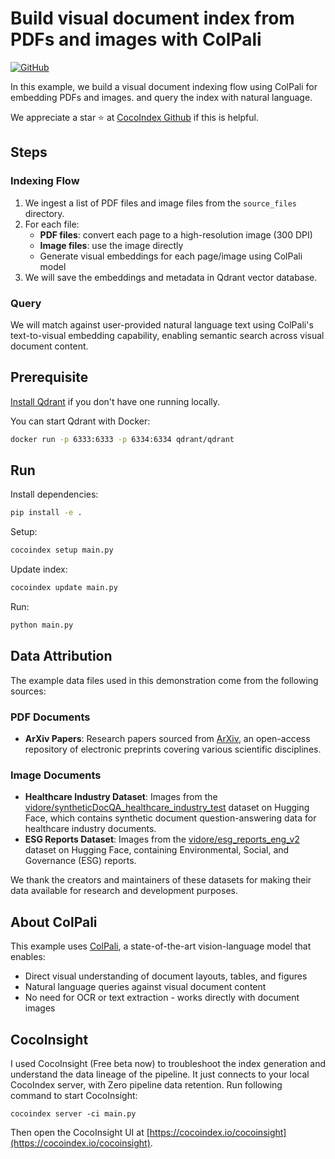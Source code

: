 # Build visual document index from PDFs and images with ColPali
[![GitHub](https://img.shields.io/github/stars/cocoindex-io/cocoindex?color=5B5BD6)](https://github.com/cocoindex-io/cocoindex)


In this example, we build a visual document indexing flow using ColPali for embedding PDFs and images. and query the index with natural language.

We appreciate a star ⭐ at [CocoIndex Github](https://github.com/cocoindex-io/cocoindex) if this is helpful.

## Steps
### Indexing Flow

1. We ingest a list of PDF files and image files from the `source_files` directory.
2. For each file:
   - **PDF files**: convert each page to a high-resolution image (300 DPI)
   - **Image files**: use the image directly
   - Generate visual embeddings for each page/image using ColPali model
3. We will save the embeddings and metadata in Qdrant vector database.

### Query
We will match against user-provided natural language text using ColPali's text-to-visual embedding capability, enabling semantic search across visual document content.



## Prerequisite
[Install Qdrant](https://qdrant.tech/documentation/guides/installation/) if you don't have one running locally.

You can start Qdrant with Docker:
```bash
docker run -p 6333:6333 -p 6334:6334 qdrant/qdrant
```

## Run

Install dependencies:

```bash
pip install -e .
```

Setup:

```bash
cocoindex setup main.py
```

Update index:

```bash
cocoindex update main.py
```

Run:

```bash
python main.py
```

## Data Attribution

The example data files used in this demonstration come from the following sources:

### PDF Documents
- **ArXiv Papers**: Research papers sourced from [ArXiv](https://arxiv.org/), an open-access repository of electronic preprints covering various scientific disciplines.

### Image Documents
- **Healthcare Industry Dataset**: Images from the [vidore/syntheticDocQA_healthcare_industry_test](https://huggingface.co/datasets/vidore/syntheticDocQA_healthcare_industry_test) dataset on Hugging Face, which contains synthetic document question-answering data for healthcare industry documents.
- **ESG Reports Dataset**: Images from the [vidore/esg_reports_eng_v2](https://huggingface.co/datasets/vidore/esg_reports_eng_v2) dataset on Hugging Face, containing Environmental, Social, and Governance (ESG) reports.

We thank the creators and maintainers of these datasets for making their data available for research and development purposes.

## About ColPali
This example uses [ColPali](https://github.com/illuin-tech/colpali), a state-of-the-art vision-language model that enables:
- Direct visual understanding of document layouts, tables, and figures
- Natural language queries against visual document content
- No need for OCR or text extraction - works directly with document images

## CocoInsight
I used CocoInsight (Free beta now) to troubleshoot the index generation and understand the data lineage of the pipeline. It just connects to your local CocoIndex server, with Zero pipeline data retention. Run following command to start CocoInsight:

```
cocoindex server -ci main.py
```

Then open the CocoInsight UI at [https://cocoindex.io/cocoinsight](https://cocoindex.io/cocoinsight).
